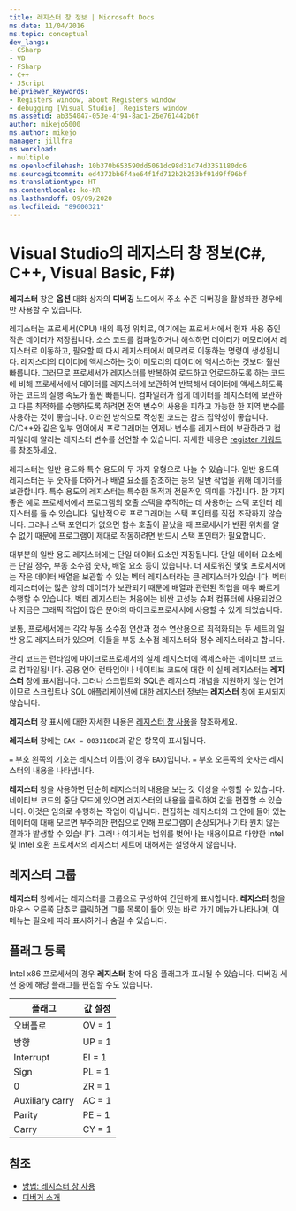 ```yaml
---
title: 레지스터 창 정보 | Microsoft Docs
ms.date: 11/04/2016
ms.topic: conceptual
dev_langs:
- CSharp
- VB
- FSharp
- C++
- JScript
helpviewer_keywords:
- Registers window, about Registers window
- debugging [Visual Studio], Registers window
ms.assetid: ab354047-053e-4f94-8ac1-26e761442b6f
author: mikejo5000
ms.author: mikejo
manager: jillfra
ms.workload:
- multiple
ms.openlocfilehash: 10b370b653590dd5061dc98d31d74d3351180dc6
ms.sourcegitcommit: ed4372bb6f4ae64f1fd712b2b253bf91d9ff96bf
ms.translationtype: HT
ms.contentlocale: ko-KR
ms.lasthandoff: 09/09/2020
ms.locfileid: "89600321"
---
```

# <a name="about-the-registers-window-in-visual-studio-c-c-visual-basic-f"></a>Visual Studio의 레지스터 창 정보(C#, C++, Visual Basic, F#)

**레지스터** 창은 **옵션** 대화 상자의 **디버깅** 노드에서 주소 수준 디버깅을 활성화한 경우에만 사용할 수 있습니다.

 레지스터는 프로세서(CPU) 내의 특정 위치로, 여기에는 프로세서에서 현재 사용 중인 작은 데이터가 저장됩니다. 소스 코드를 컴파일하거나 해석하면 데이터가 메모리에서 레지스터로 이동하고, 필요할 때 다시 레지스터에서 메모리로 이동하는 명령이 생성됩니다. 레지스터의 데이터에 액세스하는 것이 메모리의 데이터에 액세스하는 것보다 훨씬 빠릅니다. 그러므로 프로세서가 레지스터를 반복하여 로드하고 언로드하도록 하는 코드에 비해 프로세서에서 데이터를 레지스터에 보관하여 반복해서 데이터에 액세스하도록 하는 코드의 실행 속도가 훨씬 빠릅니다. 컴파일러가 쉽게 데이터를 레지스터에 보관하고 다른 최적화를 수행하도록 하려면 전역 변수의 사용을 피하고 가능한 한 지역 변수를 사용하는 것이 좋습니다. 이러한 방식으로 작성된 코드는 참조 집약성이 좋습니다. C/C++와 같은 일부 언어에서 프로그래머는 언제나 변수를 레지스터에 보관하라고 컴파일러에 알리는 레지스터 변수를 선언할 수 있습니다. 자세한 내용은 [register 키워드](/previous-versions/482s4fy9(v=vs.140))를 참조하세요.

 레지스터는 일반 용도와 특수 용도의 두 가지 유형으로 나눌 수 있습니다. 일반 용도의 레지스터는 두 숫자를 더하거나 배열 요소를 참조하는 등의 일반 작업을 위해 데이터를 보관합니다. 특수 용도의 레지스터는 특수한 목적과 전문적인 의미를 가집니다. 한 가지 좋은 예로 프로세서에서 프로그램의 호출 스택을 추적하는 데 사용하는 스택 포인터 레지스터를 들 수 있습니다. 일반적으로 프로그래머는 스택 포인터를 직접 조작하지 않습니다. 그러나 스택 포인터가 없으면 함수 호출이 끝났을 때 프로세서가 반환 위치를 알 수 없기 때문에 프로그램이 제대로 작동하려면 반드시 스택 포인터가 필요합니다.

 대부분의 일반 용도 레지스터에는 단일 데이터 요소만 저장됩니다. 단일 데이터 요소에는 단일 정수, 부동 소수점 숫자, 배열 요소 등이 있습니다. 더 새로워진 몇몇 프로세서에는 작은 데이터 배열을 보관할 수 있는 벡터 레지스터라는 큰 레지스터가 있습니다. 벡터 레지스터에는 많은 양의 데이터가 보관되기 때문에 배열과 관련된 작업을 매우 빠르게 수행할 수 있습니다. 벡터 레지스터는 처음에는 비싼 고성능 슈퍼 컴퓨터에 사용되었으나 지금은 그래픽 작업이 많은 분야의 마이크로프로세서에 사용할 수 있게 되었습니다.

 보통, 프로세서에는 각각 부동 소수점 연산과 정수 연산용으로 최적화되는 두 세트의 일반 용도 레지스터가 있으며, 이들을 부동 소수점 레지스터와 정수 레지스터라고 합니다.

 관리 코드는 런타임에 마이크로프로세서의 실제 레지스터에 액세스하는 네이티브 코드로 컴파일됩니다. 공용 언어 런타임이나 네이티브 코드에 대한 이 실제 레지스터는 **레지스터** 창에 표시됩니다. 그러나 스크립트와 SQL은 레지스터 개념을 지원하지 않는 언어이므로 스크립트나 SQL 애플리케이션에 대한 레지스터 정보는 **레지스터** 창에 표시되지 않습니다.

 **레지스터** 창 표시에 대한 자세한 내용은 [레지스터 창 사용](../debugger/how-to-use-the-registers-window.md)을 참조하세요.

 **레지스터** 창에는 `EAX = 003110D8`과 같은 항목이 표시됩니다.

 `=` 부호 왼쪽의 기호는 레지스터 이름(이 경우 `EAX`)입니다. `=` 부호 오른쪽의 숫자는 레지스터의 내용을 나타냅니다.

 **레지스터** 창을 사용하면 단순히 레지스터의 내용을 보는 것 이상을 수행할 수 있습니다. 네이티브 코드의 중단 모드에 있으면 레지스터의 내용을 클릭하여 값을 편집할 수 있습니다. 이것은 임의로 수행하는 작업이 아닙니다. 편집하는 레지스터와 그 안에 들어 있는 데이터에 대해 모르면 부주의한 편집으로 인해 프로그램이 손상되거나 기타 원치 않는 결과가 발생할 수 있습니다. 그러나 여기서는 범위를 벗어나는 내용이므로 다양한 Intel 및 Intel 호환 프로세서의 레지스터 세트에 대해서는 설명하지 않습니다.

## <a name="register-groups"></a>레지스터 그룹

**레지스터** 창에서는 레지스터를 그룹으로 구성하여 간단하게 표시합니다. **레지스터** 창을 마우스 오른쪽 단추로 클릭하면 그룹 목록이 들어 있는 바로 가기 메뉴가 나타나며, 이 메뉴는 필요에 따라 표시하거나 숨길 수 있습니다.

## <a name="register-flags"></a>플래그 등록

Intel x86 프로세서의 경우 **레지스터** 창에 다음 플래그가 표시될 수 있습니다. 디버깅 세션 중에 해당 플래그를 편집할 수도 있습니다.

|플래그|값 설정|
|-|-|
|오버플로|OV = 1|
|방향|UP = 1|
|Interrupt|EI = 1|
|Sign|PL = 1|
|0|ZR = 1|
|Auxiliary carry|AC = 1|
|Parity|PE = 1|
|Carry|CY = 1|

## <a name="see-also"></a>참조
- [방법: 레지스터 창 사용](../debugger/how-to-use-the-registers-window.md)
- [디버거 소개](../debugger/debugger-feature-tour.md)